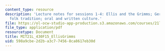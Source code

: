 ```yaml
---
content_type: resource
description: 'Lecture notes for sessions 1-4: Ellis and the Grimms; German nationalism;
  folk tradition; oral and written culture.'
file: https://ol-ocw-studio-app-production.s3.amazonaws.com/courses/21l-430-popular-culture-and-narrative-use-and-abuse-of-the-fairy-tale-fall-2015/598a9cbe2d2ba3c774568ca8617eb30d_MIT21L_430F15_EllisGrimms.pdf
file_type: application/pdf
resourcetype: Document
title: MIT21L_430F15_EllisGrimms
uid: 598a9cbe-2d2b-a3c7-7456-8ca8617eb30d
---
```


